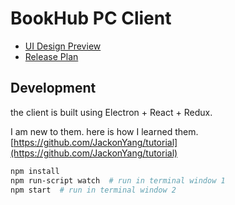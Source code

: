 # BookHub PC Client

- [UI Design Preview](http://jackon.me/bookhub/)
- [Release Plan](../doc/release-plan)

## Development

the client is built using Electron + React + Redux.

I am new to them.
here is how I learned them.
[https://github.com/JackonYang/tutorial](https://github.com/JackonYang/tutorial)

```bash
npm install
npm run-script watch  # run in terminal window 1
npm start  # run in terminal window 2
```
